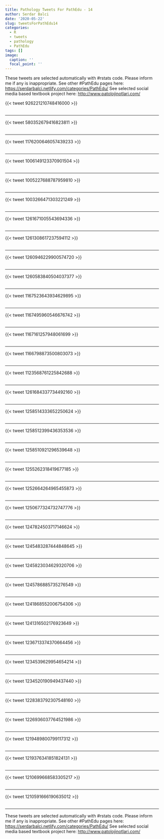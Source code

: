 ```yaml
---
title: Pathology Tweets For PathEdu - 14
author: Serdar Balci
date: '2020-05-22'
slug: tweetsForPathEdu14
categories:
  - R
  - tweets
  - pathology
  - PathEdu
tags: []
image:
  caption: ''
  focal_point: ''
---
```



These tweets are selected automatically with #rstats code. Please inform me if any is inappropriate.
See other #PathEdu pages here: https://serdarbalci.netlify.com/categories/PathEdu/ 
See selected social media based textbook project here: http://www.patolojinotlari.com/

{{< tweet 926221210748416000 >}}
<br>
<br>
<hr>
{{< tweet 580352679416823811 >}}
<br>
<br>
<hr>
{{< tweet 1176200646057439233 >}}
<br>
<br>
<hr>
{{< tweet 1006149123370901504 >}}
<br>
<br>
<hr>
{{< tweet 1005227688787959810 >}}
<br>
<br>
<hr>
{{< tweet 1003266471303221249 >}}
<br>
<br>
<hr>
{{< tweet 1261671005543694336 >}}
<br>
<br>
<hr>
{{< tweet 1261308617237594112 >}}
<br>
<br>
<hr>
{{< tweet 1260946229900574720 >}}
<br>
<br>
<hr>
{{< tweet 1260583840504037377 >}}
<br>
<br>
<hr>
{{< tweet 1167523643934629895 >}}
<br>
<br>
<hr>
{{< tweet 1167495960546676742 >}}
<br>
<br>
<hr>
{{< tweet 1167161257948061699 >}}
<br>
<br>
<hr>
{{< tweet 1166798873500803073 >}}
<br>
<br>
<hr>
{{< tweet 1123568761225842688 >}}
<br>
<br>
<hr>
{{< tweet 1261684337734492160 >}}
<br>
<br>
<hr>
{{< tweet 1258514333652250624 >}}
<br>
<br>
<hr>
{{< tweet 1258512399436353536 >}}
<br>
<br>
<hr>
{{< tweet 1258510921296539648 >}}
<br>
<br>
<hr>
{{< tweet 1255262318419677185 >}}
<br>
<br>
<hr>
{{< tweet 1252664264965455873 >}}
<br>
<br>
<hr>
{{< tweet 1250677324732747776 >}}
<br>
<br>
<hr>
{{< tweet 1247824503717146624 >}}
<br>
<br>
<hr>
{{< tweet 1245483287444848645 >}}
<br>
<br>
<hr>
{{< tweet 1245823034629320706 >}}
<br>
<br>
<hr>
{{< tweet 1245786885735276549 >}}
<br>
<br>
<hr>
{{< tweet 1241868552006754306 >}}
<br>
<br>
<hr>
{{< tweet 1241316502176923649 >}}
<br>
<br>
<hr>
{{< tweet 1236713374370664456 >}}
<br>
<br>
<hr>
{{< tweet 1234539629954654214 >}}
<br>
<br>
<hr>
{{< tweet 1234520190949437440 >}}
<br>
<br>
<hr>
{{< tweet 1228383792307548160 >}}
<br>
<br>
<hr>
{{< tweet 1226936037764521986 >}}
<br>
<br>
<hr>
{{< tweet 1219489800799117312 >}}
<br>
<br>
<hr>
{{< tweet 1219376341851824131 >}}
<br>
<br>
<hr>
{{< tweet 1210699668583305217 >}}
<br>
<br>
<hr>
{{< tweet 1210591666190635012 >}}
<br>
<br>
<hr>


These tweets are selected automatically with #rstats code. Please inform me if any is inappropriate.
See other #PathEdu pages here: https://serdarbalci.netlify.com/categories/PathEdu/ 
See selected social media based textbook project here: http://www.patolojinotlari.com/
